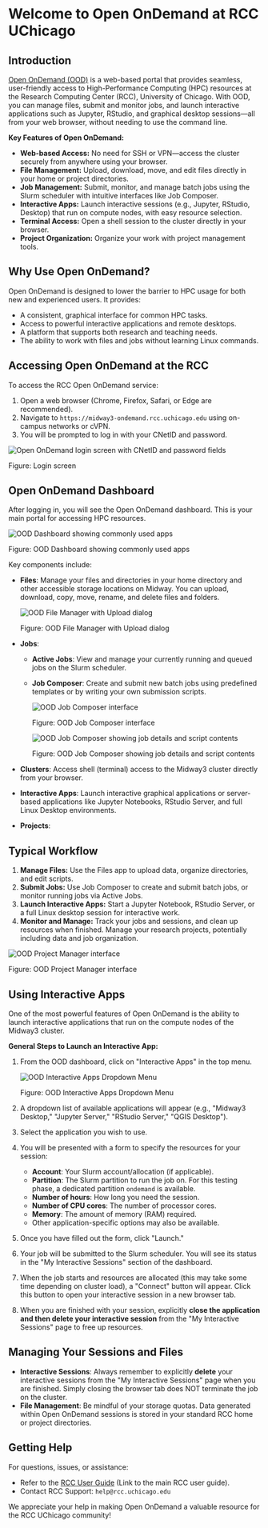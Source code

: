# Welcome to Open OnDemand at RCC UChicago

## Introduction

[Open OnDemand (OOD)](https://openondemand.org/) is a web-based portal that provides seamless, user-friendly access to High-Performance Computing (HPC) resources at the Research Computing Center (RCC), University of Chicago. With OOD, you can manage files, submit and monitor jobs, and launch interactive applications such as Jupyter, RStudio, and graphical desktop sessions—all from your web browser, without needing to use the command line.

**Key Features of Open OnDemand:**

* **Web-based Access:** No need for SSH or VPN—access the cluster securely from anywhere using your browser.
* **File Management:** Upload, download, move, and edit files directly in your home or project directories.
* **Job Management:** Submit, monitor, and manage batch jobs using the Slurm scheduler with intuitive interfaces like Job Composer.
* **Interactive Apps:** Launch interactive sessions (e.g., Jupyter, RStudio, Desktop) that run on compute nodes, with easy resource selection.
* **Terminal Access:** Open a shell session to the cluster directly in your browser.
* **Project Organization:** Organize your work with project management tools.

## Why Use Open OnDemand?

Open OnDemand is designed to lower the barrier to HPC usage for both new and experienced users. It provides:

* A consistent, graphical interface for common HPC tasks.
* Access to powerful interactive applications and remote desktops.
* A platform that supports both research and teaching needs.
* The ability to work with files and jobs without learning Linux commands.

## Accessing Open OnDemand at the RCC

To access the RCC Open OnDemand service:

1.  Open a web browser (Chrome, Firefox, Safari, or Edge are recommended).
2.  Navigate to `https://midway3-ondemand.rcc.uchicago.edu` using on-campus networks or cVPN.
3.  You will be prompted to log in with your CNetID and password.

![Open OnDemand login screen with CNetID and password fields](images/login_ondemand_screen.jpeg)
<div class="caption">Figure: Login screen</div>


## Open OnDemand Dashboard

After logging in, you will see the Open OnDemand dashboard. This is your main portal for accessing HPC resources.

![OOD Dashboard showing commonly used apps](images/dashboard_commonly_used_apps.png)
<div class="caption">Figure: OOD Dashboard showing commonly used apps</div>

Key components include:

* **Files**: Manage your files and directories in your home directory and other accessible storage locations on Midway. You can upload, download, copy, move, rename, and delete files and folders.

  ![OOD File Manager with Upload dialog](images/file_manager_upload.jpg)
  <div class="caption">Figure: OOD File Manager with Upload dialog</div>

* **Jobs**:
    * **Active Jobs**: View and manage your currently running and queued jobs on the Slurm scheduler.
    * **Job Composer**: Create and submit new batch jobs using predefined templates or by writing your own submission scripts.

      ![OOD Job Composer interface](images/job_composer_overview.png)
      <div class="caption">Figure: OOD Job Composer interface</div>

      ![OOD Job Composer showing job details and script contents](images/job_composer_job_details.png)
      <div class="caption">Figure: OOD Job Composer showing job details and script contents</div>

* **Clusters**: Access shell (terminal) access to the Midway3 cluster directly from your browser.
* **Interactive Apps**: Launch interactive graphical applications or server-based applications like Jupyter Notebooks, RStudio Server, and full Linux Desktop environments.
* **Projects**:

## Typical Workflow

1.  **Manage Files:** Use the Files app to upload data, organize directories, and edit scripts.
2.  **Submit Jobs:** Use Job Composer to create and submit batch jobs, or monitor running jobs via Active Jobs.
3.  **Launch Interactive Apps:** Start a Jupyter Notebook, RStudio Server, or a full Linux desktop session for interactive work.
4.  **Monitor and Manage:** Track your jobs and sessions, and clean up resources when finished. Manage your research projects, potentially including data and job organization.

  ![OOD Project Manager interface](images/project_manager.png)
  <div class="caption">Figure: OOD Project Manager interface</div>

## Using Interactive Apps

One of the most powerful features of Open OnDemand is the ability to launch interactive applications that run on the compute nodes of the Midway3 cluster.

**General Steps to Launch an Interactive App:**

1.  From the OOD dashboard, click on "Interactive Apps" in the top menu.

    ![OOD Interactive Apps Dropdown Menu](images/interactive_apps_menu.png)
    <div class="caption">Figure: OOD Interactive Apps Dropdown Menu</div>

2.  A dropdown list of available applications will appear (e.g., "Midway3 Desktop," "Jupyter Server," "RStudio Server," "QGIS Desktop").
3.  Select the application you wish to use.
4.  You will be presented with a form to specify the resources for your session:
    * **Account**: Your Slurm account/allocation (if applicable).
    * **Partition**: The Slurm partition to run the job on. For this testing phase, a dedicated partition `ondemand` is available.
    * **Number of hours**: How long you need the session.
    * **Number of CPU cores**: The number of processor cores.
    * **Memory**: The amount of memory (RAM) required.
    * Other application-specific options may also be available.
5.  Once you have filled out the form, click "Launch."
6.  Your job will be submitted to the Slurm scheduler. You will see its status in the "My Interactive Sessions" section of the dashboard.
7.  When the job starts and resources are allocated (this may take some time depending on cluster load), a "Connect" button will appear. Click this button to open your interactive session in a new browser tab.
8.  When you are finished with your session, explicitly **close the application and then delete your interactive session** from the "My Interactive Sessions" page to free up resources.

<!---
## Important Information


**Key Points for Testers:**

* **Dedicated Testing Environment**:
    * A dedicated Slurm partition named `ondemand` has been created specifically for this testing phase.
    * This partition utilizes a selection of `cascadelake` nodes from Midway3: `midway3-0[001-002,008-019,022-038]`.
    * When launching interactive apps, please select the `ondemand` partition where appropriate and available in the application's form.
* **VNC Support**: VNC-dependent packages have been installed on these designated `ondemand` nodes to support interactive graphical applications.
* **Focus Areas for Testing**:
    * Overall usability and intuitiveness of the Open OnDemand interface.
    * Functionality of file management (upload, download, navigation).
    * Job submission and monitoring through the "Jobs" menu.
    * Launching and using available "Interactive Apps."
    * Stability and performance of interactive sessions.
    * Clarity of instructions and error messages.
-->

## Managing Your Sessions and Files

* **Interactive Sessions**: Always remember to explicitly **delete** your interactive sessions from the "My Interactive Sessions" page when you are finished. Simply closing the browser tab does NOT terminate the job on the cluster.
* **File Management**: Be mindful of your storage quotas. Data generated within Open OnDemand sessions is stored in your standard RCC home or project directories.

## Getting Help

For questions, issues, or assistance:

* Refer to the [RCC User Guide](https://rcc.uchicago.edu/support-and-services/user-guides/) (Link to the main RCC user guide).
* Contact RCC Support: `help@rcc.uchicago.edu`

We appreciate your help in making Open OnDemand a valuable resource for the RCC UChicago community!



